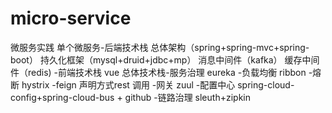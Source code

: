 # micro-service
微服务实践
单个微服务-后端技术栈  总体架构（spring+spring-mvc+spring-boot）
                     持久化框架（mysql+druid+jdbc+mp）
                     消息中间件（kafka）
                     缓存中间件（redis)
         -前端技术栈  vue
总体技术栈-服务治理 eureka
         -负载均衡 ribbon
         -熔断  hystrix
         -feign 声明方式rest 调用
         -网关 zuul
         -配置中心 spring-cloud-config+spring-cloud-bus + github
         -链路治理 sleuth+zipkin
               
